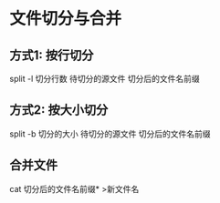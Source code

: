
# 文件切分与合并

## 方式1: 按行切分
split -l 切分行数 待切分的源文件 切分后的文件名前缀

## 方式2: 按大小切分
split -b 切分的大小 待切分的源文件 切分后的文件名前缀

## 合并文件
cat 切分后的文件名前缀* >新文件名
